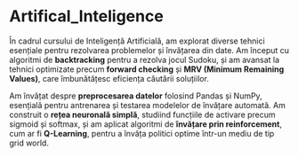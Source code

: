 # Artifical_Inteligence
În cadrul cursului de Inteligență Artificială, am explorat diverse tehnici esențiale pentru rezolvarea problemelor și învățarea din date. Am început cu algoritmi de **backtracking** pentru a rezolva jocul Sudoku, și am avansat la tehnici optimizate precum **forward checking** și **MRV (Minimum Remaining Values)**, care îmbunătățesc eficiența căutării soluțiilor.

Am învățat despre **preprocesarea datelor** folosind Pandas și NumPy, esențială pentru antrenarea și testarea modelelor de învățare automată. Am construit o **rețea neuronală simplă**, studiind funcțiile de activare precum sigmoid și softmax, și am aplicat algoritmi de **învățare prin reinforcement**, cum ar fi **Q-Learning**, pentru a învăța politici optime într-un mediu de tip grid world.
